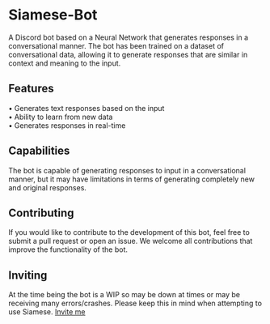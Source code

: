 # Siamese-Bot

A Discord bot based on a Neural Network that generates responses in a conversational manner. The bot has been trained on a dataset of conversational data, allowing it to generate responses that are similar in context and meaning to the input.

## Features

• Generates text responses based on the input  
• Ability to learn from new data  
• Generates responses in real-time

## Capabilities

The bot is capable of generating responses to input in a conversational manner, but it may have limitations in terms of generating completely new and original responses.

## Contributing

If you would like to contribute to the development of this bot, feel free to submit a pull request or open an issue. We welcome all contributions that improve the functionality of the bot.

## Inviting

At the time being the bot is a WIP so may be down at times or may be receiving many errors/crashes. Please keep this in mind when attempting to use Siamese.
[Invite me](https://discord.com/api/oauth2/authorize?client_id=1071264323533557841&permissions=8&scope=bot%20applications.commands)
